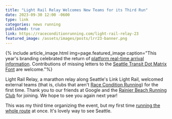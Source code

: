 ```yaml
---
title: "Light Rail Relay Welcomes New Teams for its Third Run"
date: 2023-09-30 12:00 -0600
type: link
categories: news running
published: true
link: https://raceconditionrunning.com/light-rail-relay-23
featured_image: /assets/images/posts/lrr23-banner.png
---
```


{% include article_image.html img=page.featured_image caption="This year's branding celebrated the return of [platform real-time arrival information](https://www.theurbanist.org/2023/05/23/sound-transit-plans-real-time-arrival-soft-launch-for-light-rail/). Contributions of missing letters to the [Seattle Transit Dot Matrix Font](https://github.com/nickswalker/seattle-transit-dot-matrix) are welcome."%}

Light Rail Relay, a marathon relay along Seattle's Link Light Rail, welcomed external teams (that is, clubs that aren't [Race Condition Running](https://raceconditionrunning.com)) for the first time. Thank you to our friends at Google and the [Rainier Beach Running Club](https://rbrunclub.wordpress.com/) for joining. We hope to see you again next year!

This was my third time organizing the event, but my first time [running the whole route](https://www.strava.com/activities/9952252870) at once. It's lovely way to see Seattle.
